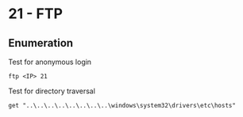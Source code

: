 # 21 - FTP

## Enumeration

Test for anonymous login

```
ftp <IP> 21
```

Test for directory traversal

```
get "..\..\..\..\..\..\..\..\windows\system32\drivers\etc\hosts"
```
